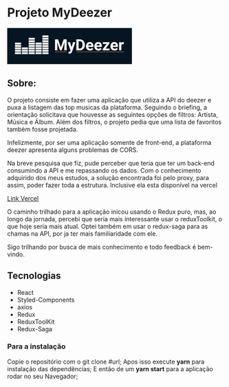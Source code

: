 # Projeto MyDeezer

  

![logo](./src/assets/logomydeezer.png)

  

## Sobre:

O projeto consiste em fazer uma aplicação que utiliza a API do deezer e puxa a listagem das top musicas da plataforma. Seguindo o briefing, a orientação solicitava que houvesse as seguintes opções de filtros: Artista, Música e Álbum. Além dos filtros, o projeto pedia que uma lista de favoritos também fosse projetada.

Infelizmente, por ser uma aplicação somente de front-end, a plataforma deezer apresenta alguns problemas de CORS.

Na breve pesquisa que fiz, pude perceber que teria que ter um back-end consumindo a API e me repassando os dados. Com o conhecimento adquirido dos meus estudos, a solução encontrada foi pelo proxy, para assim, poder fazer toda a estrutura. Inclusive ela esta disponível na vercel

[Link Vercel](https://my-deezer.vercel.app/)

O caminho trilhado para a aplicação inicou usando o Redux puro, mas, ao longo da jornada, percebi que seria mais interessante usar o reduxToolkit, o que hoje seria mais atual. Optei também em usar o redux-saga para as chamas na API, por ja ter mais familiaridade com ele.

Sigo trilhando por busca de mais conhecimento e todo feedback é bem-vindo.




## Tecnologias

 - React 
 - Styled-Components 
 - axios 
 - Redux
 - ReduxToolKit 
 - Redux-Saga


### Para a instalação 
Copie o repositório com o git clone #url;
Apos isso execute **yarn** para instalação das dependências;
E então de um **yarn start** para a aplicação rodar no seu Navegador;

